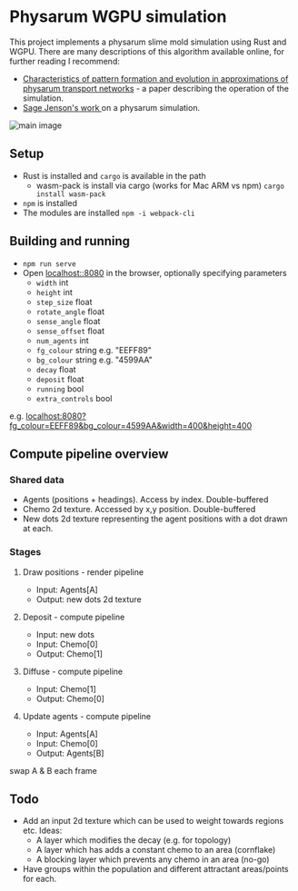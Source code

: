 
# Physarum WGPU simulation

This project implements a physarum slime mold simulation using Rust and WGPU. There are many descriptions of this algorithm available online, for further reading I recommend:
- [Characteristics of pattern formation and evolution in approximations of physarum transport networks](https://uwe-repository.worktribe.com/output/980579/characteristics-of-pattern-formation-and-evolution-in-approximations-of-physarum-transport-networks)
                - a paper describing the operation of the simulation.
- [Sage Jenson's work </a>
                on a physarum simulation.](https://cargocollective.com/sagejenson/physarum)

![main image](images/1.png)

## Setup
- Rust is installed and `cargo` is available in the path
  - wasm-pack is install via cargo (works for Mac ARM vs npm)
    `cargo install wasm-pack`
- `npm` is installed
- The modules are installed `npm -i webpack-cli`

## Building and running
- `npm run serve`
- Open <localhost::8080> in the browser, optionally specifying parameters
  - `width` int
  - `height` int
  - `step_size` float
  - `rotate_angle` float
  - `sense_angle` float
  - `sense_offset` float
  - `num_agents` int
  - `fg_colour` string e.g. "EEFF89"
  - `bg_colour` string e.g. "4599AA"
  - `decay` float
  - `deposit` float
  - `running` bool
  - `extra_controls` bool

e.g. <localhost:8080?fg_colour=EEFF89&bg_colour=4599AA&width=400&height=400>

## Compute pipeline overview

### Shared data
- Agents (positions + headings).  Access by index.  Double-buffered
- Chemo 2d texture.  Accessed by x,y position. Double-buffered
- New dots 2d texture representing the agent positions with a dot drawn at each.

### Stages

1. Draw positions - render pipeline
   - Input: Agents[A]
   - Output: new dots 2d texture

2. Deposit - compute pipeline
   - Input: new dots
   - Input: Chemo[0]
   - Output: Chemo[1]

3. Diffuse - compute pipeline
   - Input: Chemo[1]
   - Output: Chemo[0]

4. Update agents - compute pipeline
   - Input: Agents[A]
   - Input: Chemo[0]
   - Output: Agents[B]

swap A & B each frame


## Todo
- Add an input 2d texture which can be used to weight towards regions etc. Ideas:
  - A layer which modifies the decay (e.g. for topology)
  - A layer which has adds a constant chemo to an area (cornflake)
  - A blocking layer which prevents any chemo in an area (no-go)
- Have groups within the population and different attractant areas/points for each.